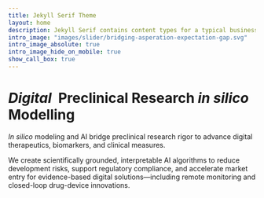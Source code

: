 ```yaml
---
title: Jekyll Serif Theme
layout: home
description: Jekyll Serif contains content types for a typical business website. The theme is fully responsive, blazing fast and artfully illustrated.
intro_image: "images/slider/bridging-asperation-expectation-gap.svg"
intro_image_absolute: true
intro_image_hide_on_mobile: true
show_call_box: true
---
```


# <span class="insilico">_Digital&nbsp;_</span> Preclinical Research <span class="insilico">_in&nbsp;silico&thinsp;_</span> Modelling

_In silico_ modeling and AI bridge preclinical research rigor to advance digital therapeutics, biomarkers, and clinical measures.

We create scientifically grounded, interpretable AI algorithms to reduce development risks, support regulatory compliance, and accelerate market entry for evidence-based digital solutions—including remote monitoring and closed-loop drug-device innovations.

<!-- We specialize in guiding breakthroughs in Digital Therapeutics (DTx) innovation, including drug-device combinations (‘smart medications’), through a Systems Medicine approach. -->
